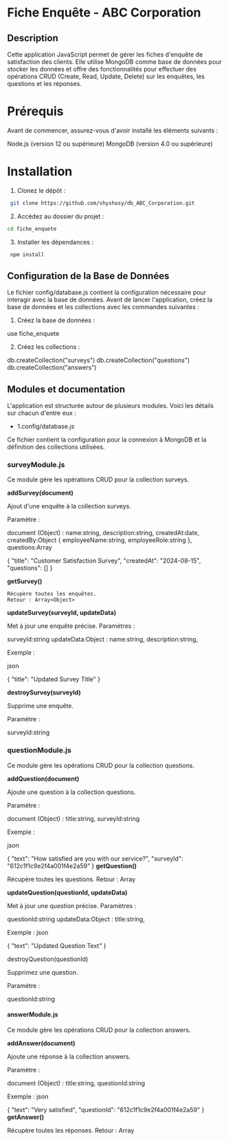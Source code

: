   # Fiche Enquête - ABC Corporation

 ## Description

  Cette application JavaScript permet de gérer les fiches d'enquête de satisfaction des clients. Elle utilise MongoDB comme base de données pour stocker les données et offre des fonctionnalités pour effectuer des opérations CRUD (Create, Read, Update, Delete) sur les enquêtes, les questions et les réponses.

  # Prérequis

   Avant de commencer, assurez-vous d'avoir installé les éléments suivants :

  Node.js (version 12 ou supérieure)
  MongoDB (version 4.0 ou supérieure)

  # Installation

  1. Clonez le dépôt :

 ```bash
  git clone https://github.com/shyshasy/db_ABC_Corporation.git
  ```

  2. Accédez au dossier du projet :
   
  ```bash
  cd fiche_enquete
  ```

  3. Installer les dépendances :

 ```bash
  npm install
  ```

 ## Configuration de la Base de Données

  Le fichier config/database.js contient la configuration nécessaire pour interagir avec la base de données. Avant de lancer l'application, créez la base de données et les collections avec les commandes suivantes :

  1. Créez la base de données :
  
  use fiche_enquete

  2. Créez les collections :

  db.createCollection("surveys")
  db.createCollection("questions")
  db.createCollection("answers")

  ## Modules et documentation

  L'application est structurée autour de plusieurs modules. Voici les détails sur chacun d'entre eux :

 - 1.config/database.js

  Ce fichier contient la configuration pour la connexion à MongoDB et la définition des collections utilisées.

  ### surveyModule.js

   Ce module gère les opérations CRUD pour la collection surveys.

  **addSurvey(document)**

  Ajout d'une enquête à la collection surveys. 

  Paramètre :

  document (Object) : name:string, description:string, createdAt:date, createdBy:Object { employeeName:string, employeeRole:string }, 
  questions:Array<Object>

  

  {
    "title": "Customer Satisfaction Survey",
    "createdAt": "2024-08-15",
    "questions": []
  }

  **getSurvey()**

    Récupère toutes les enquêtes.
    Retour : Array<Object>
    
  **updateSurvey(surveyId, updateData)**

  Met à jour une enquête précise. 
  Paramètres :

  surveyId:string
  updateData:Object : name:string, description:string, 

  Exemple :
  
  json

  
  {
    "title": "Updated Survey Title"
  }

  **destroySurvey(surveyId)**

  Supprime une enquête.
  
  Paramètre :

  surveyId:string

  ### questionModule.js
  Ce module gère les opérations CRUD pour la collection questions.

  **addQuestion(document)**

  Ajoute une question à la collection questions. 

  Paramètre :

 document (Object) : title:string, surveyId:string

  Exemple :
  
  json

 

  {
    "text": "How satisfied are you with our service?",
    "surveyId": "612c1f1c9e2f4a001f4e2a59"
  }
  **getQuestion()**

  Récupère toutes les questions. 
  Retour : Array<Object>

  **updateQuestion(questionId, updateData)**

  Met à jour une question précise. 
  Paramètres :

   questionId:string
   updateData:Object : title:string, 

  Exemple :
  json

  
  {
    "text": "Updated Question Text"
  }

  destroyQuestion(questionId)

  Supprimez une question. 

  Paramètre :

  questionId:string

  #### answerModule.js

  Ce module gère les opérations CRUD pour la collection answers.

  **addAnswer(document)**

  Ajoute une réponse à la collection answers. 

  Paramètre :

  document (Object) : title:string, questionId:string 
  
  Exemple :
  json

  

  {
    "text": "Very satisfied",
    "questionId": "612c1f1c9e2f4a001f4e2a59"
  }
  **getAnswer()**

  Récupère toutes les réponses. 
  Retour : Array<Object>

 **updateAnswer(answerId, updateData)**

  Met à jour une réponse précise. 

  Paramètres :

  answerId:string
  updateData:Object : title:string, 

  Exemple :
  json

  
  {
    "text": "Somewhat satisfied"
  }

  **destroyAnswer(answerId)**

  Supprimez une réponse. 

  Paramètre :

  answerId:string

  # Utilisation

 Pour démarrer l'application, exécutez la commande suivante :


  
  
 ```bash
  npm start
  ```

  # Auteur

  [Aichetou Taher Sy](https://github.com/shyshasy)